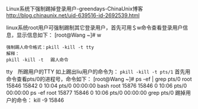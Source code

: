 

Linux系统下强制踢掉登录用户-greendays-ChinaUnix博客 
http://blog.chinaunix.net/uid-639516-id-2692539.html

linux系统root用户可强制踢制其它登录用户，首先可用＄w命令查看登录用户信息，显示信息如下：
      [root@Wang ~]# w
     
    强制踢人命令格式：pkill -kill -t tty
    解释：
    pkill -kill -t 　踢人命令
   tty　所踢用户的TTY
   如上踢出liu用户的命令为： `pkill -kill -t pts/1`
   首先用命令查看pts/0的进程号，命令如下：
   [root@Wang ~]# ps -ef | grep pts/0
   root     15846 15842 0 10:04 pts/0    00:00:00 bash
   root     15876 15846 0 10:06 pts/0    00:00:00 ps -ef
   root     15877 15846 0 10:06 pts/0    00:00:00 grep pts/0
   踢掉用户的命令：
   kill -9 15846